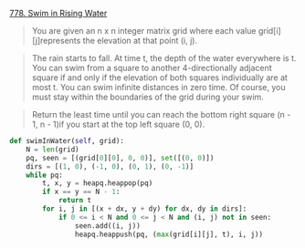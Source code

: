 [778. Swim in Rising Water](https://leetcode.com/problems/swim-in-rising-water)

> You are given an n x n integer matrix grid where each value grid[i][j]represents the elevation at that point (i, j).

> The rain starts to fall. At time t, the depth of the water everywhere is t. You can swim from a square to another 4-directionally adjacent square if and only if the elevation of both squares individually are at most t. You can swim infinite distances in zero time. Of course, you must stay within the boundaries of the grid during your swim.

> Return the least time until you can reach the bottom right square (n - 1, n - 1)if you start at the top left square (0, 0).

```python
def swimInWater(self, grid): 
    N = len(grid) 
    pq, seen = [(grid[0][0], 0, 0)], set([(0, 0)]) 
    dirs = [(1, 0), (-1, 0), (0, 1), (0, -1)] 
    while pq: 
        t, x, y = heapq.heappop(pq) 
        if x == y == N - 1: 
            return t 
        for i, j in [(x + dx, y + dy) for dx, dy in dirs]: 
            if 0 <= i < N and 0 <= j < N and (i, j) not in seen: 
                seen.add((i, j)) 
                heapq.heappush(pq, (max(grid[i][j], t), i, j))
```